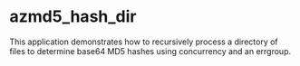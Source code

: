 # azmd5_hash_dir

This application demonstrates how to recursively process a directory of files to determine base64 MD5 hashes using concurrency and an errgroup.
